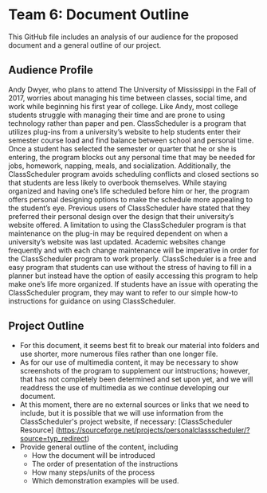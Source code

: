 # Team 6: Document Outline 

This GitHub file includes an analysis of our audience for the proposed document and a general outline of our project. 

## Audience Profile

Andy Dwyer, who plans to attend The University of Mississippi in the Fall of 2017, worries about managing his time between classes, social time, and work while beginning his first year of college. Like Andy, most college students struggle with managing their time and are prone to using technology rather than paper and pen. ClassScheduler is a program that utilizes plug-ins from a university’s website to help students enter their semester course load and find balance between school and personal time. Once a student has selected the semester or quarter that he or she is entering, the program blocks out any personal time that may be needed for jobs, homework, napping, meals, and socialization. Additionally, the ClassScheduler program avoids scheduling conflicts and closed sections so that students are less likely to overbook themselves. While staying organized and having one’s life scheduled before him or her, the program offers personal designing options to make the schedule more appealing to the student’s eye. Previous users of ClassScheduler have stated that they preferred their personal design over the design that their university’s website offered. A limitation to using the ClassScheduler program is that maintenance on the plug-in may be required dependent on when a university’s website was last updated. Academic websites change frequently and with each change maintenance will be imperative in order for the ClassScheduler program to work properly. ClassScheduler is a free and easy program that students can use without the stress of having to fill in a planner but instead have the option of easily accessing this program to help make one’s life more organized. If students have an issue with operating the ClassScheduler program, they may want to refer to our simple how-to instructions for guidance on using ClassScheduler.  

## Project Outline

* For this document, it seems best fit to break our material into folders and use shorter, more numerous files rather than one longer file. 
* As for our use of multimedia content, it may be necessary to show screenshots of the program to supplement our intstructions; however, that has not completely been determined and set upon yet, and we will readdress the use of multimedia as we continue developing our document. 
* At this moment, there are no external sources or links that we need to include, but it is possible that we will use information from the ClassScheduler's project website, if necessary: [ClassScheduler Resource] (https://sourceforge.net/projects/personalclassscheduler/?source=typ_redirect)
* Provide general outline of the content, including 
  * How the document will be introduced
  * The order of presentation of the instructions
  * How many steps/units of the process
  * Which demonstration examples will be used. 

